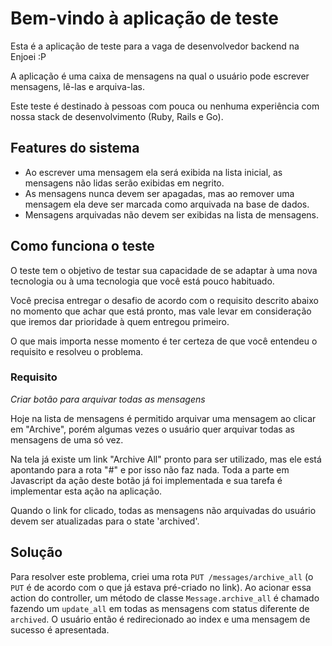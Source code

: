 # Bem-vindo à aplicação de teste

Esta é a aplicação de teste para a vaga de desenvolvedor backend na Enjoei :P

A aplicação é uma caixa de mensagens na qual o usuário pode escrever mensagens, lê-las e arquiva-las.

Este teste é destinado à pessoas com pouca ou nenhuma experiência com nossa stack de desenvolvimento (Ruby, Rails e Go).

## Features do sistema

- Ao escrever uma mensagem ela será exibida na lista inicial, as mensagens não lidas serão exibidas em negrito.
- As mensagens nunca devem ser apagadas, mas ao remover uma mensagem ela deve ser marcada como arquivada na base de dados.
- Mensagens arquivadas não devem ser exibidas na lista de mensagens.

## Como funciona o teste

O teste tem o objetivo de testar sua capacidade de se adaptar à uma nova tecnologia ou à uma tecnologia que você está pouco habituado.

Você precisa entregar o desafio de acordo com o requisito descrito abaixo no momento que achar que está pronto, mas vale levar em consideração que iremos dar prioridade à quem entregou primeiro.

O que mais importa nesse momento é ter certeza de que você entendeu o requisito e resolveu o problema.

### Requisito

*Criar botão para arquivar todas as mensagens*

   Hoje na lista de mensagens é permitido arquivar uma mensagem ao clicar em "Archive", porém algumas vezes o usuário quer arquivar todas as mensagens de uma só vez.

   Na tela já existe um link "Archive All" pronto para ser utilizado, mas ele está apontando para a rota "#" e por isso não faz nada. Toda a parte em Javascript da ação deste botão já foi implementada e sua tarefa é implementar esta ação na aplicação.

   Quando o link for clicado, todas as mensagens não arquivadas do usuário devem ser atualizadas para o state 'archived'.

## Solução

  Para resolver este problema, criei uma rota `PUT /messages/archive_all` (o `PUT` é de acordo com o que já estava pré-criado no link). Ao acionar essa action do controller, um método de classe `Message.archive_all` é chamado fazendo um `update_all` em todas as mensagens com status diferente de `archived`. O usuário então é redirecionado ao index e uma mensagem de sucesso é apresentada.
